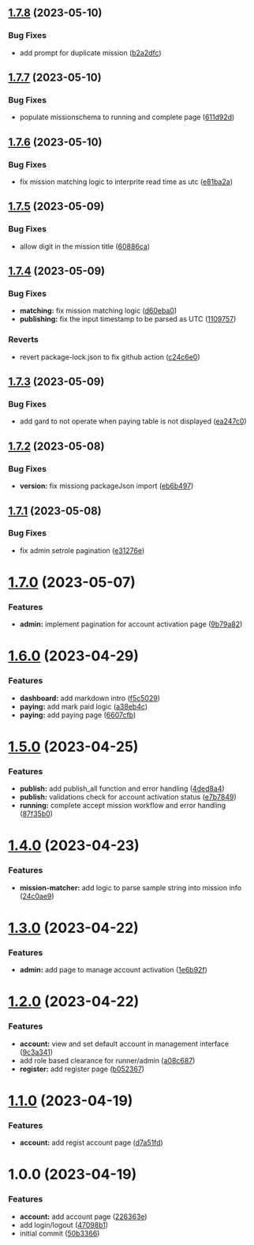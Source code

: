 ## [1.7.8](https://github.com/stevew1007/Mission-Runner-UI/compare/v1.7.7...v1.7.8) (2023-05-10)


### Bug Fixes

* add prompt for duplicate mission ([b2a2dfc](https://github.com/stevew1007/Mission-Runner-UI/commit/b2a2dfcf53154ecd22cb7c5bc1bfc6dc2af31e0d))

## [1.7.7](https://github.com/stevew1007/Mission-Runner-UI/compare/v1.7.6...v1.7.7) (2023-05-10)


### Bug Fixes

* populate missionschema to running and complete page ([611d92d](https://github.com/stevew1007/Mission-Runner-UI/commit/611d92dfdadedb4d2e862c9d7fddaa31c4dfa974))

## [1.7.6](https://github.com/stevew1007/Mission-Runner-UI/compare/v1.7.5...v1.7.6) (2023-05-10)


### Bug Fixes

* fix mission matching logic to interprite read time as utc ([e81ba2a](https://github.com/stevew1007/Mission-Runner-UI/commit/e81ba2ac193a4843f95f24bb880a9f8c3a3f44b6))

## [1.7.5](https://github.com/stevew1007/Mission-Runner-UI/compare/v1.7.4...v1.7.5) (2023-05-09)


### Bug Fixes

* allow digit in the mission title ([60886ca](https://github.com/stevew1007/Mission-Runner-UI/commit/60886ca61097d83c3bf74c1c10535ec670c37261))

## [1.7.4](https://github.com/stevew1007/Mission-Runner-UI/compare/v1.7.3...v1.7.4) (2023-05-09)


### Bug Fixes

* **matching:** fix mission matching logic ([d60eba0](https://github.com/stevew1007/Mission-Runner-UI/commit/d60eba006822feb8c056d0acb67654a3610d61a0))
* **publishing:** fix the input timestamp to be parsed as UTC ([1109757](https://github.com/stevew1007/Mission-Runner-UI/commit/1109757c1d98689fa7b6e55557efac4b70ec9354))


### Reverts

* revert package-lock.json to fix github action ([c24c6e0](https://github.com/stevew1007/Mission-Runner-UI/commit/c24c6e053f10f491efbd2b11f6c95a13b712cbe6))

## [1.7.3](https://github.com/stevew1007/Mission-Runner-UI/compare/v1.7.2...v1.7.3) (2023-05-09)


### Bug Fixes

* add gard to not operate when paying table is not displayed ([ea247c0](https://github.com/stevew1007/Mission-Runner-UI/commit/ea247c01e7c6403f320c5c2213dc9ed8692ffa3a))

## [1.7.2](https://github.com/stevew1007/Mission-Runner-UI/compare/v1.7.1...v1.7.2) (2023-05-08)


### Bug Fixes

* **version:** fix missiong packageJson import ([eb6b497](https://github.com/stevew1007/Mission-Runner-UI/commit/eb6b497f7873e0e4b849a6adb685a572a9d8e234))

## [1.7.1](https://github.com/stevew1007/Mission-Runner-UI/compare/v1.7.0...v1.7.1) (2023-05-08)


### Bug Fixes

* fix admin setrole pagination ([e31276e](https://github.com/stevew1007/Mission-Runner-UI/commit/e31276e3eb2484f6a65355fb0c3f5f980c71fffc))

# [1.7.0](https://github.com/stevew1007/Mission-Runner-UI/compare/v1.6.0...v1.7.0) (2023-05-07)


### Features

* **admin:** implement pagination for account activation page ([9b79a82](https://github.com/stevew1007/Mission-Runner-UI/commit/9b79a82783b883f119f451324e0e3985dc79b07b))

# [1.6.0](https://github.com/stevew1007/Mission-Runner-UI/compare/v1.5.0...v1.6.0) (2023-04-29)


### Features

* **dashboard:** add markdown intro ([f5c5029](https://github.com/stevew1007/Mission-Runner-UI/commit/f5c50299b5e98797f88d0524eb1b33933a249031))
* **paying:** add mark paid logic ([a38eb4c](https://github.com/stevew1007/Mission-Runner-UI/commit/a38eb4c1b30a0bdb1dde2a57dfc733813596765a))
* **paying:** add paying page ([6607cfb](https://github.com/stevew1007/Mission-Runner-UI/commit/6607cfb8e417998c111f1d7978d94f6bcb0504b0))

# [1.5.0](https://github.com/stevew1007/Mission-Runner-UI/compare/v1.4.0...v1.5.0) (2023-04-25)


### Features

* **publish:** add publish_all function and error handling ([4ded8a4](https://github.com/stevew1007/Mission-Runner-UI/commit/4ded8a4a0a2b4df59bd5c98c994e596d7aa35b40))
* **publish:** validations check for account activation status ([e7b7849](https://github.com/stevew1007/Mission-Runner-UI/commit/e7b7849ab83227a06de8d44f0c2e61926f7808a1))
* **running:** complete accept mission workflow and error handling ([87f35b0](https://github.com/stevew1007/Mission-Runner-UI/commit/87f35b016a0d274c7d68fcdd3eddfb03f4539883))

# [1.4.0](https://github.com/stevew1007/Mission-Runner-UI/compare/v1.3.0...v1.4.0) (2023-04-23)


### Features

* **mission-matcher:** add logic to parse sample string into mission info ([24c0ae9](https://github.com/stevew1007/Mission-Runner-UI/commit/24c0ae90c49d36f03109e257f66eff812afa8e3a))

# [1.3.0](https://github.com/stevew1007/Mission-Runner-UI/compare/v1.2.0...v1.3.0) (2023-04-22)


### Features

* **admin:** add page to manage account activation ([1e6b92f](https://github.com/stevew1007/Mission-Runner-UI/commit/1e6b92fad2a473d2adf26b86e21377dc5baae671))

# [1.2.0](https://github.com/stevew1007/Mission-Runner-UI/compare/v1.1.0...v1.2.0) (2023-04-22)


### Features

* **account:** view and set default account in management interface ([9c3a341](https://github.com/stevew1007/Mission-Runner-UI/commit/9c3a341fa9aee46dcc78d6ab84e5d07a42a0645e))
* add role based clearance for runner/admin ([a08c687](https://github.com/stevew1007/Mission-Runner-UI/commit/a08c6871bee1050a1ad2a73b1e3cf58a41e10b3e))
* **register:** add register page ([b052367](https://github.com/stevew1007/Mission-Runner-UI/commit/b0523673ee297b3804fe306ac8f8ba82e728e972))

# [1.1.0](https://github.com/stevew1007/Mission-Runner-UI/compare/v1.0.0...v1.1.0) (2023-04-19)


### Features

* **account:** add regist account page ([d7a51fd](https://github.com/stevew1007/Mission-Runner-UI/commit/d7a51fd1176e114e846bd1de38fea1bfa523a057))

# 1.0.0 (2023-04-19)


### Features

* **account:** add account page ([226363e](https://github.com/stevew1007/Mission-Runner-UI/commit/226363e444822ea35945f74ed86dd4fbb5ff84f2))
* add login/logout ([47098b1](https://github.com/stevew1007/Mission-Runner-UI/commit/47098b1bd09728a4bc7612927aa079f9ca182db8))
* initial commit ([50b3366](https://github.com/stevew1007/Mission-Runner-UI/commit/50b3366bc3ff766a13379659b94d3160a9831f79))
